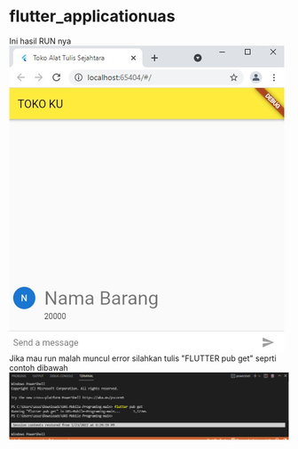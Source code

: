 # flutter_applicationuas
Ini hasil RUN nya 
![](gambar.jpg)
Jika mau run malah muncul error silahkan tulis "FLUTTER  pub get" seprti contoh dibawah
![](prog.jpg)
